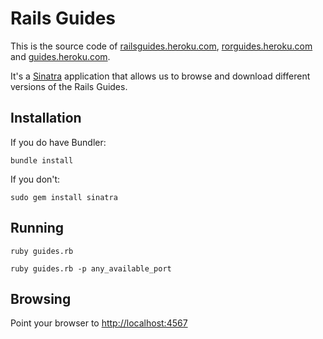 Rails Guides
============

This is the source code of [railsguides.heroku.com](http://railsguides.heroku.com), [rorguides.heroku.com](http://rorguides.heroku.com) and [guides.heroku.com](http://guides.heroku.com).

It's a [Sinatra](http://www.sinatrarb.com) application that allows us to browse and download different versions of the Rails Guides.

Installation
------------

If you do have Bundler:

    bundle install

If you don't:

	sudo gem install sinatra
	
Running
-------

    ruby guides.rb

	ruby guides.rb -p any_available_port


Browsing
--------

Point your browser to [http://localhost:4567](http://localhost:4567)